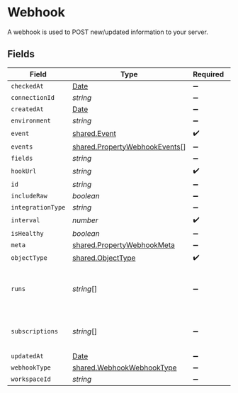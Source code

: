# Webhook

A webhook is used to POST new/updated information to your server.


## Fields

| Field                                                                                         | Type                                                                                          | Required                                                                                      | Description                                                                                   |
| --------------------------------------------------------------------------------------------- | --------------------------------------------------------------------------------------------- | --------------------------------------------------------------------------------------------- | --------------------------------------------------------------------------------------------- |
| `checkedAt`                                                                                   | [Date](https://developer.mozilla.org/en-US/docs/Web/JavaScript/Reference/Global_Objects/Date) | :heavy_minus_sign:                                                                            | N/A                                                                                           |
| `connectionId`                                                                                | *string*                                                                                      | :heavy_minus_sign:                                                                            | N/A                                                                                           |
| `createdAt`                                                                                   | [Date](https://developer.mozilla.org/en-US/docs/Web/JavaScript/Reference/Global_Objects/Date) | :heavy_minus_sign:                                                                            | N/A                                                                                           |
| `environment`                                                                                 | *string*                                                                                      | :heavy_minus_sign:                                                                            | N/A                                                                                           |
| `event`                                                                                       | [shared.Event](../../../sdk/models/shared/event.md)                                           | :heavy_check_mark:                                                                            | N/A                                                                                           |
| `events`                                                                                      | [shared.PropertyWebhookEvents](../../../sdk/models/shared/propertywebhookevents.md)[]         | :heavy_minus_sign:                                                                            | N/A                                                                                           |
| `fields`                                                                                      | *string*                                                                                      | :heavy_minus_sign:                                                                            | N/A                                                                                           |
| `hookUrl`                                                                                     | *string*                                                                                      | :heavy_check_mark:                                                                            | N/A                                                                                           |
| `id`                                                                                          | *string*                                                                                      | :heavy_minus_sign:                                                                            | N/A                                                                                           |
| `includeRaw`                                                                                  | *boolean*                                                                                     | :heavy_minus_sign:                                                                            | N/A                                                                                           |
| `integrationType`                                                                             | *string*                                                                                      | :heavy_minus_sign:                                                                            | N/A                                                                                           |
| `interval`                                                                                    | *number*                                                                                      | :heavy_check_mark:                                                                            | N/A                                                                                           |
| `isHealthy`                                                                                   | *boolean*                                                                                     | :heavy_minus_sign:                                                                            | N/A                                                                                           |
| `meta`                                                                                        | [shared.PropertyWebhookMeta](../../../sdk/models/shared/propertywebhookmeta.md)               | :heavy_minus_sign:                                                                            | N/A                                                                                           |
| `objectType`                                                                                  | [shared.ObjectType](../../../sdk/models/shared/objecttype.md)                                 | :heavy_check_mark:                                                                            | N/A                                                                                           |
| `runs`                                                                                        | *string*[]                                                                                    | :heavy_minus_sign:                                                                            | An array of the most revent virtual webhook runs                                              |
| `subscriptions`                                                                               | *string*[]                                                                                    | :heavy_minus_sign:                                                                            | integration-specific subscriptions IDs                                                        |
| `updatedAt`                                                                                   | [Date](https://developer.mozilla.org/en-US/docs/Web/JavaScript/Reference/Global_Objects/Date) | :heavy_minus_sign:                                                                            | N/A                                                                                           |
| `webhookType`                                                                                 | [shared.WebhookWebhookType](../../../sdk/models/shared/webhookwebhooktype.md)                 | :heavy_minus_sign:                                                                            | N/A                                                                                           |
| `workspaceId`                                                                                 | *string*                                                                                      | :heavy_minus_sign:                                                                            | N/A                                                                                           |